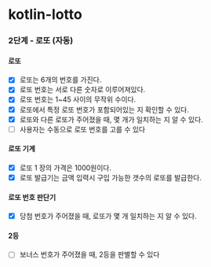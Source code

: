 # kotlin-lotto

### 2단계 - 로또 (자동)

#### 로또
- [x] 로또는 6개의 번호를 가진다.
- [x] 로또 번호는 서로 다른 숫자로 이루어져있다.
- [x] 로또 번호는 1~45 사이의 무작위 수이다.
- [x] 로또에서 특정 로또 번호가 포함되어있는 지 확인할 수 있다.
- [x] 로또와 다른 로또가 주어졌을 때, 몇 개가 일치하는 지 알 수 있다.
- [ ] 사용자는 수동으로 로또 번호를 고를 수 있다

#### 로또 기계
- [x] 로또 1 장의 가격은 1000원이다.
- [x] 로또 발급기는 금액 입력시 구입 가능한 갯수의 로또를 발급한다.

#### 로또 번호 판단기
- [x] 당첨 번호가 주어졌을 때, 로또가 몇 개 일치하는 지 알 수 있다.


#### 2등
- [ ] 보너스 번호가 주어졌을 때, 2등을 판별할 수 있다
